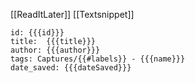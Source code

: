 [[ReadItLater]] [[Textsnippet]]

```
id: {{{id}}}
title:  {{{title}}}
author: {{{author}}}
tags: Captures/{{#labels}} - {{{name}}}
date_saved: {{{dateSaved}}}
```